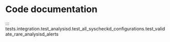 # Code documentation

::: tests.integration.test_analysisd.test_all_syscheckd_configurations.test_validate_rare_analysisd_alerts